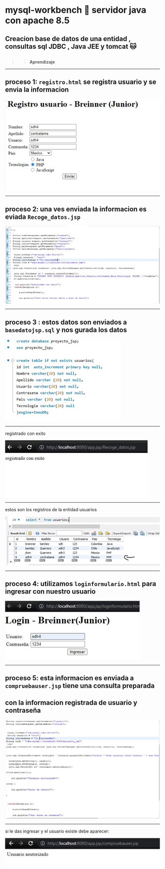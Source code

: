 # mysql-workbench 🐬 servidor java con apache 8.5
## **Creacion  base de datos de  una entidad ,  consultas sql JDBC , Java JEE  y tomcat** 🐱 
## 

>> **Aprendizaje**

___
##  proceso 1:  `registro.html` se registra usuario y se envia la informacion
![imagen1](img/foto1.JPG)

___
## proceso 2: una ves enviada la informacion es eviada `Recoge_datos.jsp`
![imagen2](img/foto2.1.JPG)


___
## proceso 3 :  estos datos son enviados a `basedatojsp.sql` y nos  gurada los datos 
![imagen1](img/foto3.JPG)
___
registrado con exito 

![imagen1](img/foto4.JPG)

___
estos son los registros de la entidad usuarios
 
![imagen1](img/foto5.JPG)


___
## proceso 4:  utilizamos  `loginformulario.html`  para ingresar con nuestro usuario 
![imagen1](img/foto6.JPG)


___
## proceso 5: esta informacion  es enviada a  `compruebauser.jsp`  tiene una consulta preparada
## con la informacion registrada  de usuario y contraseña 
 ![imagen1](img/6.1.JPG)


___

si le das ingresar y el usuario existe debe aparecer: 

![imagen1](img/foto7.JPG)


